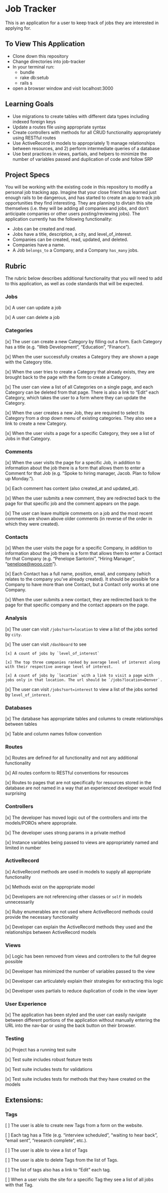 # Job Tracker

This is an application for a user to keep track of jobs they are interested in applying for.

## To View This Application

* Clone down this repository
* Change directories into job-tracker
* In your terminal run: 
    * bundle 
    * rake db:setub
    * rails s
* open a browser window and visit localhost:3000

## Learning Goals

* Use migrations to create tables with different data types including indexed foreign keys
* Update a routes file using appropriate syntax
* Create controllers with methods for all CRUD functionality appropriately using RESTful routes
* Use ActiveRecord in models to appropriately 1) manage relationships between resources, and 2) perform intermediate queries of a database
* Use best practices in views, partials, and helpers to minimize the number of variables passed and duplication of code and follow SRP

## Project Specs

You will be working with the existing code in this repository to modify a personal job tracking app. Imagine that your close friend has learned just enough rails to be dangerous, and has started to create an app to track job opportunities they find interesting. They are planning to divtain this site themselves (i.e. they will be adding all companies and jobs, and don’t anticipate companies or other users posting/reviewing jobs). The application currently has the following functionality:

* Jobs can be created and read.
* Jobs have a title, description, a city, and level_of_interest.
* Companies can be created, read, updated, and deleted.
* Companies have a name.
* A Job `belongs_to` a Company, and a Company `has_many` jobs.

## Rubric

The rubric below describes additional functionality that you will need to add to this application, as well as code standards that will be expected.

### Jobs

[x] A user can update a job

[x] A user can delete a job

### Categories

[x] The user can create a new Category by filling out a form. Each Category has a title (e.g. “Web Development”, “Education”, “Finance”).

[x] When the user successfully creates a Category they are shown a page with the Category title.

[x] When the user tries to create a Category that already exists, they are brought back to the page with the form to create a Category.

[x] The user can view a list of all Categories on a single page, and each Category can be deleted from that page. There is also a link to “Edit” each Category, which takes the user to a form where they can update the Category.

[x] When the user creates a new Job, they are required to select its Category from a drop down menu of existing categories. They also see a link to create a new Category.

[x] When the user visits a page for a specific Category, they see a list of Jobs in that Category.

### Comments

[x] When the user visits the page for a specific Job, in addition to information about the job there is a form that allows them to enter a Comment for that Job (e.g. “Spoke to hiring manager, Jacob. Plan to follow up Monday.”).

[x] Each comment has content (also created_at and updated_at).

[x] When the user submits a new comment, they are redirected back to the page for that specific job and the comment appears on the page.

[x] The user can leave multiple comments on a job and the most recent comments are shown above older comments (in reverse of the order in which they were created).

### Contacts

[x] When the user visits the page for a specific Company, in addition to information about the job there is a form that allows them to enter a Contact for that Company (e.g. “Penelope Santorini”, “Hiring Manager”, “penelope@wooo.com”).

[x] Each Contact has a full name, position, email, and company (which relates to the company you’ve already created). It should be possible for a Company to have more than one Contact, but a Contact only works at one Company.

[x] When the user submits a new contact, they are redirected back to the page for that specific company and the contact appears on the page.

### Analysis

[x] The user can visit `/jobs?sort=location` to view a list of the jobs sorted by `city`.

[x] The user can visit `/dashboard` to see

    [x] A count of jobs by `level_of_interest`
    
    [x] The top three companies ranked by average level of interest along with their respective average level of interest.
    
    [x] A count of jobs by `location` with a link to visit a page with jobs only in that location. The url should be `/jobs?location=Denver`.

[x] The user can visit `/jobs?sort=interest` to view a list of the jobs sorted by `level_of_interest`.

### Databases

[x] The database has appropriate tables and columns to create relationships between tables

[x] Table and column names follow convention

### Routes

[x] Routes are defined for all functionality and not any additional functionality

[x] All routes conform to RESTful conventions for resources

[x] Routes to pages that are not specifically for resources stored in the database are not named in a way that an experienced developer would find surprising

### Controllers

[x] The developer has moved logic out of the controllers and into the models/POROs where appropriate.

[x] The developer uses strong params in a private method

[x] Instance variables being passed to views are appropriately named and limited in number

### ActiveRecord

[x] ActiveRecord methods are used in models to supply all appropriate functionality

[x] Methods exist on the appropriate model

[x] Developers are not referencing other classes or `self` in models unnecessarily

[x] Ruby enumerables are not used where ActiveRecord methods could provide the necessary functionality

[x] Developer can explain the ActiveRecord methods they used and the relationships between ActiveRecord models

### Views

[x] Logic has been removed from views and controllers to the full degree possible

[x] Developer has minimized the number of variables passed to the view

[x] Developer can articulately explain their strategies for extracting this logic

[x] Developer uses partials to reduce duplication of code in the view layer

### User Experience

[x] The application has been styled and the user can easily navigate between different portions of the application without manually entering the URL into the nav-bar or using the back button on their browser.

### Testing

[x] Project has a running test suite

[x] Test suite includes robust feature tests

[x] Test suite includes tests for validations

[x] Test suite includes tests for methods that they have created on the models

## Extensions:

### Tags

[ ] The user is able to create new Tags from a form on the website.

[ ] Each tag has a Title (e.g. “interview scheduled”, “waiting to hear back”, “email sent”, “research complete”, etc.).

[ ] The user is able to view a list of Tags

[ ] The user is able to delete Tags from the list of Tags.

[ ] The list of tags also has a link to “Edit” each tag.

[ ] When a user visits the site for a specific Tag they see a list of all jobs with that Tag.

